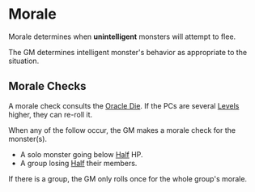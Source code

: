 # Morale

Morale determines when **unintelligent** monsters will attempt to flee.

The GM determines intelligent monster's behavior as appropriate to the situation.

## Morale Checks

A morale check consults the [Oracle Die](../../Game%20Procedures/Core%20Procedures/Oracle%20Die.md). If the PCs are several [Levels](../../Player%20Characters/Progression/Level.md) higher, they can re-roll it.

When any of the follow occur, the GM makes a morale check for the monster(s).

- A solo monster going below [Half](../../Game%20Procedures/Core%20Procedures/Half.md) HP.
- A group losing [Half](../../Game%20Procedures/Core%20Procedures/Half.md) their members.

If there is a group, the GM only rolls once for the whole group's morale.
